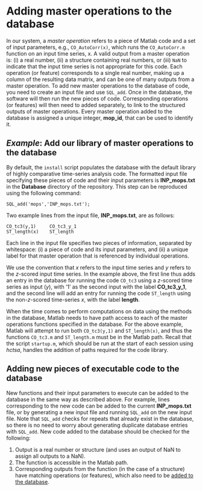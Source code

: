 # Adding master operations to the database

In our system, a *master operation* refers to a piece of Matlab code and a set of input parameters, e.g., `CO_AutoCorr(x)`, which runs the `CO_AutoCorr.m` function on an input time series, x.
A valid output from a master operation is: (i) a real number, (ii) a structure containing real numbers, or (iii) `NaN` to indicate that the input time series is not appropriate for this code.
Each operation (or feature) corresponds to a single real number, making up a column of the resulting data matrix, and can be one of many outputs from a master operation.
To add new master operations to the database of code, you need to create an input file and use `SQL_add`.
Once in the database, the software will then run the new pieces of code.
Corresponding operations (or features) will then need to added separately, to link to the structured outputs of master operations.
Every master operation added to the database is assigned a unique integer, **mop_id**, that can be used to identify it.


## *Example*: Add our library of master operations to the database
<!--{#sec:addingMops}-->

By default, the `install` script populates the database with the default library of highly comparative time-series analysis code.
The formatted input file specifying these pieces of code and their input parameters is **INP_mops.txt** in the **Database** directory of the repository.
This step can be reproduced using the following command:

    SQL_add('mops','INP_mops.txt');

Two example lines from the input file, **INP_mops.txt**, are as follows:

    CO_tc3(y,1)     CO_tc3_y_1
    ST_length(x)    ST_length

Each line in the input file specifies two pieces of information, separated by whitespace: (i) a piece of code and its input parameters, and (ii) a unique label for that master operation that is referenced by individual operations.

We use the convention that *x* refers to the input time series and *y* refers to the *z*-scored input time series.
In the example above, the first line thus adds an entry in the database for running the code `CO_tc3` using a *z*-scored time series as input (*y*), with ‘1’ as the second input with the label **CO_tc3_y_1**, and the second line will add an entry for running the code `ST_length` using the non-*z*-scored time-series *x*, with the label **length**.

When the time comes to perform computations on data using the methods in the database, Matlab needs to have path access to each of the master operations functions specified in the database.
For the above example, Matlab will attempt to run both `CO_tc3(y,1)` and `ST_length(x)`, and thus the functions `CO_tc3.m` and `ST_length.m` must be in the Matlab path.
Recall that the script `startup.m`, which should be run at the start of each session using *hctsa*, handles the addition of paths required for the code library.

## Adding new pieces of executable code to the database

New functions and their input parameters to execute can be added to the database in the same way as described above.
For example, lines corresponding to the new code can be added to the current **INP_mops.txt** file, or by generating a new input file and running `SQL_add` on the new input file.
Note that `SQL_add` checks for repeats that already exist in the database, so there is no need to worry about generating duplicate database entries with `SQL_add`.
New code added to the database should be checked for the following:
1. Output is a real number or structure (and uses an output of NaN to assign all outputs to a NaN).
2. The function is accessible in the Matlab path.
3. Corresponding outputs from the function (in the case of a structure) have matching operations (or features), which also need to be [added to the database](adding_operations.md).